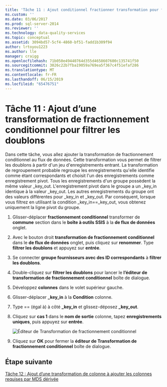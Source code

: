 ```yaml
---
title: 'Tâche 11 : Ajout conditionnel fractionner transformation pour filtrer les doublons | Microsoft Docs'
ms.custom: ''
ms.date: 03/06/2017
ms.prod: sql-server-2014
ms.reviewer: ''
ms.technology: data-quality-services
ms.topic: conceptual
ms.assetid: 3094bd57-5cf4-4860-bf51-fadd1b309f94
author: lrtoyou1223
ms.author: lle
manager: craigg
ms.openlocfilehash: 71b050e49440764d355d4658607600c135741f50
ms.sourcegitcommit: 3026c22b7fba19059a769ea5f367c4f51efaf286
ms.translationtype: MT
ms.contentlocale: fr-FR
ms.lasthandoff: 06/15/2019
ms.locfileid: "65476751"
---
```

# <a name="task-11-adding-conditional-split-transform-to-filter-duplicates"></a>Tâche 11 : Ajout d’une transformation de fractionnement conditionnel pour filtrer les doublons
  Dans cette tâche, vous allez ajouter la transformation de fractionnement conditionnel au flux de données. Cette transformation vous permet de filtrer les doublons à partir d'un jeu d'enregistrements entrant. La transformation de regroupement probable regroupe les enregistrements qu'elle identifie comme étant correspondants et choisit l'un des enregistrements comme enregistrement pivot. Tous les enregistrements d'un groupe possèdent la même valeur _key_out. L'enregistrement pivot dans le groupe a un _key_in identique à la valeur _key_out. Les autres enregistrements du groupe ont des valeurs différentes pour _key_in et _key_out. Par conséquent, lorsque vous filtrez en utilisant la condition _key_in==_key_out, vous obtenez uniquement la ligne pivot du groupe.  
  
1.  Glisser-déplacer **fractionnement conditionnel** transformer de **commune** section dans le **boîte à outils SSIS** à la **de flux de données** onglet.  
  
2.  Avec le bouton droit **transformation de fractionnement conditionnel** dans le **de flux de données** onglet, puis cliquez sur **renommer**. Type **filtrer les doublons** et appuyez sur **entrée**.  
  
3.  Se connecter **groupe fournisseurs avec des ID correspondants** à **filtrer les doublons**.  
  
4.  Double-cliquez sur **filtrer les doublons** pour lancer le **l’éditeur de transformation de fractionnement conditionnel** boîte de dialogue.  
  
5.  Développez **colonnes** dans le volet supérieur gauche.  
  
6.  Glisser-déplacer **_key_in** à la **Condition** colonne.  
  
7.  Type == (égal à) à côté **_key_in** et glissez-déposez **_key_out**.  
  
8.  Cliquez sur **cas 1** dans le **nom de sortie** colonne, tapez **enregistrements uniques**, puis appuyez sur **entrée**.  
  
     ![Éditeur de Transformation de fractionnement conditionnel](../../2014/tutorials/media/et-addingconditionalsplittransformtofilterduplicates.jpg "éditeur de Transformation de fractionnement conditionnel")  
  
9. Cliquez sur **OK** pour fermer la **éditeur de Transformation de fractionnement conditionnel** boîte de dialogue.  
  
## <a name="next-step"></a>Étape suivante  
 [Tâche 12 : Ajout d’une transformation de colonne à ajouter les colonnes requises par MDS dérivée](../../2014/tutorials/task-12-adding-derived-column-transform-to-add-columns-required-by-mds.md)  
  
  
